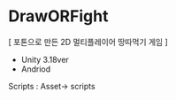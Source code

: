 # DrawORFight

[ 포톤으로 만든 2D 멀티플레이어 땅따먹기 게임 ] 

* Unity 3.18ver
* Andriod

Scripts : Asset-> scripts
